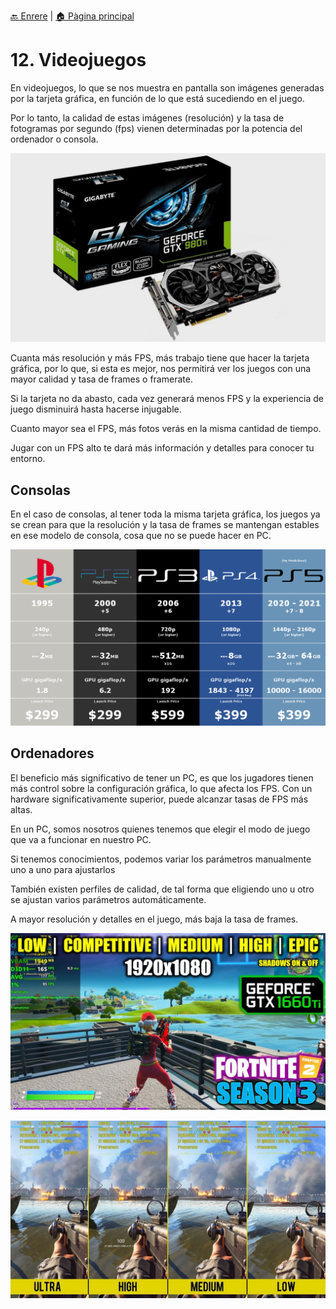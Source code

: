 [🔙 Enrere](../) | [🏠 Pàgina principal](http://danimrprofe.github.io/apuntes/)

# 12. Videojuegos

En videojuegos, lo que se nos muestra en pantalla son imágenes generadas por la tarjeta gráfica, en función de lo que está sucediendo en el juego.

Por lo tanto, la calidad de estas imágenes (resolución) y la tasa de fotogramas por segundo (fps) vienen determinadas por la potencia del ordenador o consola.

![imagen](media/image81.jpeg)

Cuanta más resolución y más FPS, más trabajo tiene que hacer la tarjeta gráfica, por lo que, si esta es mejor, nos permitirá ver los juegos con una mayor calidad y tasa de frames o framerate.

Si la tarjeta no da abasto, cada vez generará menos FPS y la experiencia de juego disminuirá hasta hacerse injugable.

Cuanto mayor sea el FPS, más fotos verás en la misma cantidad de tiempo.

Jugar con un FPS alto te dará más información y detalles para conocer tu entorno.

## Consolas

En el caso de consolas, al tener toda la misma tarjeta gráfica, los juegos ya se crean para que la resolución y la tasa de frames se mantengan estables en ese modelo de consola, cosa que no se puede hacer en PC.

![imagen](media/image82.png)

## Ordenadores

El beneficio más significativo de tener un PC, es que los jugadores tienen más control sobre la configuración gráfica, lo que afecta los FPS. Con un hardware significativamente superior, puede alcanzar tasas de FPS más altas.

En un PC, somos nosotros quienes tenemos que elegir el modo de juego que va a funcionar en nuestro PC.

Si tenemos conocimientos, podemos variar los parámetros manualmente uno a uno para ajustarlos

También existen perfiles de calidad, de tal forma que eligiendo uno u otro se ajustan varios parámetros automáticamente.

A mayor resolución y detalles en el juego, más baja la tasa de frames.

![imagen](media/image83.png)

![imagen](media/image84.png)
